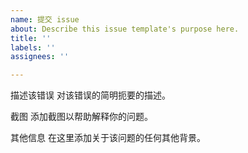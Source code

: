```yaml
---
name: 提交 issue
about: Describe this issue template's purpose here.
title: ''
labels: ''
assignees: ''

---
```


描述该错误
对该错误的简明扼要的描述。

截图
添加截图以帮助解释你的问题。

其他信息
在这里添加关于该问题的任何其他背景。
